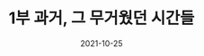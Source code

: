 ---
title: 1부 과거, 그 무거웠던 시간들
date: 2021-10-25
weight: 1
summary: |
  과거는 할머니들에게 덜어낼 수 없던 짐 같이 무거운 시간들이었다. 할머니들의 과거 이야기를 함께 들어 봅시다.

  *실제 박물관 전시 관람시에는 소리(영상)이 재생됩니다.

  *현장에서는 오디오 가이드가 별도로 제공됩니다
image: https://wwm3.s3.ap-northeast-2.amazonaws.com/exhibition/ex-01/s2-item1.png
type: permanent
---